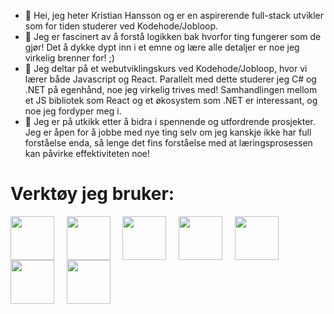 - 👋 Hei, jeg heter Kristian Hansson og er en aspirerende full-stack utvikler som for tiden studerer ved Kodehode/Jobloop.
- 👀 Jeg er fascinert av å forstå logikken bak hvorfor ting fungerer som de gjør! Det å dykke dypt inn i et emne og lære alle detaljer er noe jeg virkelig brenner for! ;)
- 🌱 Jeg deltar på et webutviklingskurs ved Kodehode/Jobloop, hvor vi lærer både Javascript og React. Parallelt med dette studerer jeg C# og .NET på egenhånd, noe jeg virkelig trives med! Samhandlingen mellom et JS bibliotek som React og et økosystem som .NET er interessant, og noe jeg fordyper meg i.
- 💞️ Jeg er på utkikk etter å bidra i spennende og utfordrende prosjekter. Jeg er åpen for å jobbe med nye ting selv om jeg kanskje ikke har full forståelse enda, så lenge det fins forståelse med at læringsprosessen kan påvirke effektiviteten noe!

<h1>Verktøy jeg bruker:</h1>
<p>
  <img src="https://cdn.jsdelivr.net/gh/devicons/devicon@latest/icons/csharp/csharp-original.svg" width=70px align="center" />
  &nbsp; &nbsp; 
  <img src="https://cdn.jsdelivr.net/gh/devicons/devicon@latest/icons/dotnetcore/dotnetcore-original.svg"  width=70px align="center" />
  &nbsp; &nbsp; 
  <img src="https://cdn.jsdelivr.net/gh/devicons/devicon@latest/icons/javascript/javascript-original.svg" width=70px align="center" />
  &nbsp; &nbsp;
  <img src="https://cdn.jsdelivr.net/gh/devicons/devicon@latest/icons/react/react-original-wordmark.svg" width=70px align="center" />
  &nbsp; &nbsp;
  <img src="https://cdn.jsdelivr.net/gh/devicons/devicon@latest/icons/figma/figma-original.svg" width=70px align="center" />
  &nbsp; &nbsp;
  <img src="https://cdn.jsdelivr.net/gh/devicons/devicon@latest/icons/git/git-original.svg" width=70px align="center" />
  &nbsp; &nbsp;
  <img src="https://cdn.jsdelivr.net/gh/devicons/devicon@latest/icons/php/php-original.svg" width=70px align="center"/>
          
</p>


<!---
KristianB09/KristianB09 is a ✨ special ✨ repository because its `README.md` (this file) appears on your GitHub profile.
You can click the Preview link to take a look at your changes.
--->
